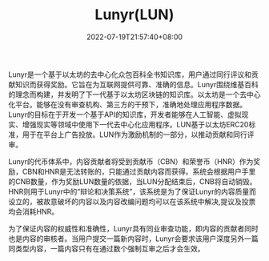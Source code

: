 ﻿---
weight: 
title: "Lunyr(LUN)"
description: "Lunyr是一个基于以太坊的去中心化众包百科全书知识库，用户通过同行评议和贡献知识而获得奖励"
date: 2022-07-19T21:57:40+08:00
lastmod: 2022-07-19T16:45:40+08:00
draft: false
authors: ["seven"]
featuredImage: "lunyrlun.webp"
link: "https://lunyr.com/"
tags: ["数字代币","Lunyr(LUN)"]
categories: ["navigation"]
navigation: ["数字代币"]
lightgallery: true
toc: true
pinned: false
recommend: false
recommend1: false
---
Lunyr是一个基于以太坊的去中心化众包百科全书知识库，用户通过同行评议和贡献知识而获得奖励。它旨在为互联网提供可靠、准确的信息。Lunyr围绕维基百科的理念而构建，并发明了下一代基于以太坊区块链的知识库。以太坊是一个去中心化平台。能够在没有审查机构、第三方的干预下，准确地处理应用程序数据。Lunyr的目标在于开发一个基于API的知识库，开发者能够在人工智能、虚拟现实、增强现实等领域中使用下一代去中心化应用程序。LUN基于以太坊ERC20标准，用于在平台上广告投放。LUN作为激励机制的一部分，以推动贡献和同行评审。 

Lunyr的代币体系中，内容贡献者将受到贡献币（CBN）和荣誉币（HNR）作为奖励，CBN和HNR是无法转账的，只能通过贡献内容而获得。系统会根据用户手里的CNB数量，作为奖励LUN数量的依据，当LUN分配结束后，CNB将自动销毁。HNR则用于Lunyr中的“辩论和决策系统”，该系统是为了保证Lunyr的内容质量而设立的，被故意破坏的内容以及内容改编问题均可以在该系统中解决,提议及投票均会消耗HNR。

为了保证内容的权威性和准确性，Lunyr具有同业审查功能，即内容的贡献者同时也是内容的审核者。当用户提交一篇新内容时，Lunyr会要求该用户深度另外一篇同类型内容，一篇内容只有在通过数个强制互审之后才会生效。